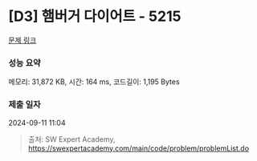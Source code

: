 # [D3] 햄버거 다이어트 - 5215 

[문제 링크](https://swexpertacademy.com/main/code/problem/problemDetail.do?contestProbId=AWT-lPB6dHUDFAVT) 

### 성능 요약

메모리: 31,872 KB, 시간: 164 ms, 코드길이: 1,195 Bytes

### 제출 일자

2024-09-11 11:04



> 출처: SW Expert Academy, https://swexpertacademy.com/main/code/problem/problemList.do